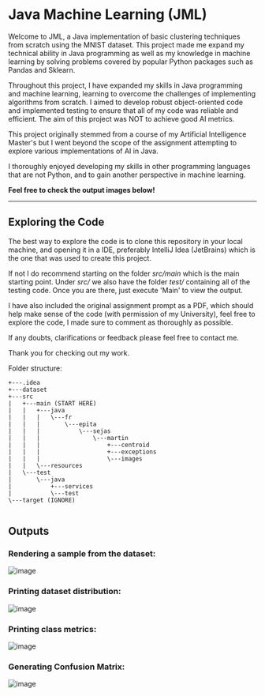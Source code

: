 #  Java Machine Learning (JML)
Welcome to JML, a Java implementation of basic clustering techniques from scratch using the MNIST dataset. This project made me expand my technical ability in Java programming as well as my knowledge in machine learning by solving problems covered by popular Python packages such as Pandas and Sklearn.

Throughout this project, I have expanded my skills in Java programming and machine learning, learning to overcome the challenges of implementing algorithms from scratch. I aimed to develop robust object-oriented code and implemented  testing to ensure that all of my code was reliable and efficient. The aim of this project was NOT to achieve good AI metrics.

This project originally stemmed from a course of my Artificial Intelligence Master's but I went beyond the scope of the assignment attempting to explore various implementations of AI in Java.

I thoroughly enjoyed developing my skills in other programming languages that are not Python,  and to gain another perspective in machine learning. 

**Feel free to check the output images below!**


<hr></hr>

## Exploring the Code

The best way to explore the code is to clone this repository in your local machine, and opening it in a IDE, preferably IntelliJ Idea (JetBrains) which is the one that was used to create this project. 

If not I do recommend starting on the folder *src/main* which is the main starting point. Under *src/* we also have the folder *test/* containing all of the testing code. Once you are there, just execute 'Main' to view the output.

I have also included the original assignment prompt as a PDF, which should help make sense of the code (with permission of my University), feel free to explore the code, I made sure to comment as thoroughly as possible. 

If any doubts, clarifications or feedback please feel free to contact me. 


Thank you for checking out my work.


Folder structure: 
```
+---.idea
+---dataset
+---src
|   +---main (START HERE)
|   |   +---java
|   |   |   \---fr
|   |   |       \---epita
|   |   |           \---sejas
|   |   |               \---martin
|   |   |                   +---centroid
|   |   |                   +---exceptions
|   |   |                   \---images
|   |   \---resources
|   \---test
|       \---java
|           +---services
|           \---test
\---target (IGNORE)
 
```

## Outputs

### Rendering a sample from the dataset: 

![image](https://user-images.githubusercontent.com/99181273/233619296-83bffda4-6b93-49ce-8d3c-5e16640df15e.png)


### Printing dataset distribution:


![image](https://user-images.githubusercontent.com/99181273/233618167-ae5b7c1a-e8d7-4924-b3ca-0a69b806c7c0.png)



### Printing class metrics:



![image](https://user-images.githubusercontent.com/99181273/233619368-d42029f9-dfa2-4711-8bfa-a6617d83f2c8.png)



### Generating Confusion Matrix: 


![image](https://user-images.githubusercontent.com/99181273/233618395-1bcaa281-297b-48ac-951e-21aab673f532.png)






